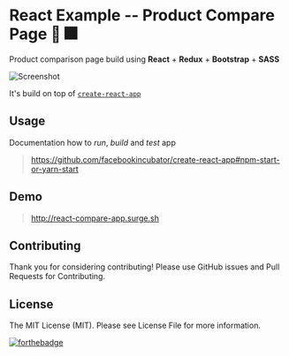 # React Example -- Product Compare Page :tada: :fireworks:

Product comparison page build using **React** + **Redux** + **Bootstrap** + **SASS**

![Screenshot](https://s8.postimg.cc/fdfsvumkl/Screen_Shot_2018-07-05_at_16.36.17.png)

It's build on top of [`create-react-app`](http://www.google.lt)

Usage
-
Documentation how to *run*, *build* and *test* app

> https://github.com/facebookincubator/create-react-app#npm-start-or-yarn-start

Demo
-
> http://react-compare-app.surge.sh

Contributing
-
Thank you for considering contributing!
Please use GitHub issues and Pull Requests for Contributing.

License
-
The MIT License (MIT). Please see License File for more information.

[![forthebadge](http://forthebadge.com/images/badges/built-with-love.svg)](https://github.com/Rhymond/product-compare-react)
